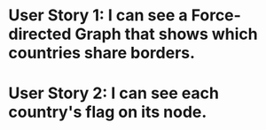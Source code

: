 # User Story 1: I can see a Force-directed Graph that shows which countries share borders.

# User Story 2: I can see each country's flag on its node.
